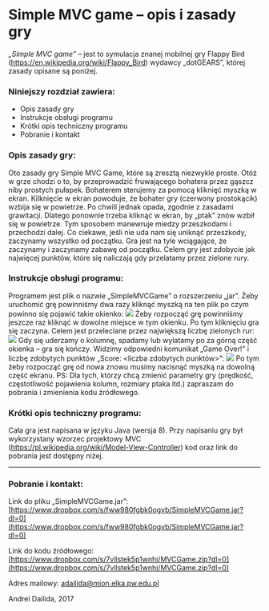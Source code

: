# Simple MVC game – opis i zasady gry
_„Simple MVC game”_ – jest to symulacja znanej mobilnej gry Flappy Bird
(https://en.wikipedia.org/wiki/Flappy_Bird) wydawcy „dotGEARS”, której
zasady opisane są poniżej.
### Niniejszy rozdział zawiera:
* Opis zasady gry
* Instrukcje obsługi programu
* Krótki opis techniczny programu
* Pobranie i kontakt
### Opis zasady gry:
Oto zasady gry Simple MVC Game, które są zresztą niezwykle proste. Otóż
w grze chodzi o to, by przeprowadzić fruwającego bohatera przez gąszcz
niby prostych pułapek.
Bohaterem sterujemy za pomocą kliknięć myszką w ekran. Kilknięcie w
ekran powoduje, że bohater gry (czerwony prostokącik) wzbija się w
powietrze. Po chwili jednak opada, zgodnie z zasadami grawitacji. Dlatego
ponownie trzeba kliknąć w ekran, by „ptak” znów wzbił się w powietrze.
Tym sposobem manewruje miedzy przeszkodami i przechodzi dalej.
Co ciekawe, jeśli nie uda nam się uniknąć przeszkody, zaczynamy wszystko
od początku. Gra jest na tyle wciągające, że zaczynamy i zaczynamy zabawę
od początku. Celem gry jest zdobycie jak najwięcej punktów, które się
naliczają gdy przelatamy przez zielone rury.
### Instrukcje obsługi programu:
Programem jest plik o nazwie „SimpleMVCGame” o rozszerzeniu „jar”.
Żeby uruchomić grę powinniśmy dwa razy kliknąć myszką na ten plik
po czym powinno się pojawić takie okienko:
![](https://github.com/idandreyka/FlappyBird/blob/master/img/fb1.png)
Żeby rozpocząć grę powinniśmy jeszcze raz kliknąć w dowolne miejsce
w tym okienku. Po tym kliknięciu gra się zaczyna. Celem jest
przeleciane przez największą liczbę zielonych rur:
![](https://github.com/idandreyka/FlappyBird/blob/master/img/fb2.jpg)
Gdy się uderzamy o kolumnę, spadamy lub wylatamy po za górną część
okienka – gra się kończy. Widzimy odpowiedni komunikat „Game
Over!” i liczbę zdobytych punktów „Score: <liczba zdobytych
punktów>”:
![](https://github.com/idandreyka/FlappyBird/blob/master/img/fb3.png)
Po tym żeby rozpocząć grę od nowa znowu musimy nacisnąć myszką na
dowolną część ekranu.
PS:
Dla tych, którzy chcą zmienić parametry gry (prędkość, częstotliwość
pojawienia kolumn, rozmiary ptaka itd.) zapraszam do pobrania i
zmienienia kodu źródłowego.
### Krótki opis techniczny programu:
Cała gra jest napisana w języku Java (wersja 8). Przy napisaniu gry był
wykorzystany wzorzec projektowy MVC
(https://pl.wikipedia.org/wiki/Model-View-Controller) kod oraz link do
pobrania jest dostępny niżej.
***

### Pobranie i kontakt:
Link do pliku „SimpleMVCGame.jar”:
[https://www.dropbox.com/s/fww980fgbk0ogvb/SimpleMVCGame.jar?dl=0](https://www.dropbox.com/s/fww980fgbk0ogvb/SimpleMVCGame.jar?dl=0)

Link do kodu źródłowego:
[https://www.dropbox.com/s/7vllstek5p1wnhi/MVCGame.zip?dl=0](https://www.dropbox.com/s/7vllstek5p1wnhi/MVCGame.zip?dl=0)

Adres mailowy: adailida@mion.elka.pw.edu.pl

Andrei Dailida, 2017
